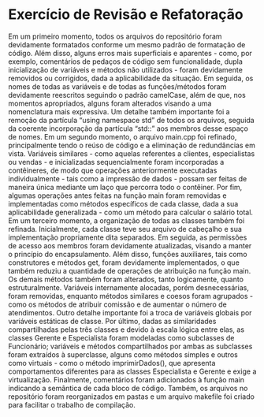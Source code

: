 # Exercício de Revisão e Refatoração

   Em um primeiro momento, todos os arquivos do repositório foram devidamente formatados conforme um mesmo padrão de formatação de código. Além disso, alguns erros mais superficiais e aparentes - como, por exemplo, comentários de pedaços de código sem funcionalidade, dupla inicialização de variáveis e métodos não utilizados - foram devidamente removidos ou corrigidos, dada a aplicabilidade da situação. Em seguida, os nomes de todas as variáveis e de todas as funções/métodos foram devidamente reescritos seguindo o padrão camelCase, além de que, nos momentos apropriados, alguns foram alterados visando a uma nomenclatura mais expressiva. Um detalhe também importante foi a remoção da partícula “using namespace std” de todos os arquivos, seguida da coerente incorporação da partícula “std::” aos membros desse espaço de nomes.
   Em um segundo momento, o arquivo main.cpp foi refinado, principalmente tendo o reúso de código e a eliminação de redundâncias em vista. Variáveis similares - como aquelas referentes a clientes, especialistas ou vendas - e inicializadas sequencialmente foram incorporadas a contêineres, de modo que operações anteriormente executadas individualmente - tais como a impressão de dados - possam ser feitas de maneira única mediante um laço que percorra todo o contêiner. Por fim, algumas operações antes feitas na função main foram removidas e implementadas como métodos específicos de cada classe, dada a sua aplicabilidade generalizada - como um método para calcular o salário total.
   Em um terceiro momento, a organização de todas as classes também foi refinada. Inicialmente, cada classe teve seu arquivo de cabeçalho e sua implementação propriamente dita separados. Em seguida, as permissões de acesso aos membros foram devidamente atualizadas, visando a manter o princípio do encapsulamento. Além disso, funções auxiliares, tais como construtores e métodos get, foram devidamente implementados, o que também reduziu a quantidade de operações de atribuição na função main. Os demais métodos também foram alterados, tanto logicamente, quanto estruturalmente. Variáveis internamente alocadas, porém desnecessárias, foram removidas, enquanto métodos similares e coesos foram agrupados - como os métodos de atribuir comissão e de aumentar o número de atendimentos. Outro detalhe importante foi a troca de variáveis globais por variáveis estáticas de classe. Por último, dadas as similaridades compartilhadas pelas três classes e devido à escala lógica entre elas, as classes Gerente e Especialista foram modeladas como subclasses de Funcionário; variáveis e métodos compartilhados por ambas as subclasses foram extraídos à superclasse, alguns como métodos simples e outros como virtuais - como o método imprimirDados(), que apresenta comportamentos diferentes para as classes Especialista e Gerente e exige a virtualização.
   Finalmente, comentários foram adicionados à função main indicando a semântica de cada bloco de código. Também, os arquivos no repositório foram reorganizados em pastas e um arquivo makefile foi criado para facilitar o trabalho de compilação.

